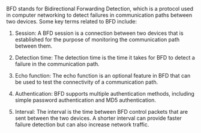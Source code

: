 BFD stands for Bidirectional Forwarding Detection, which is a protocol used in computer networking to detect failures in communication paths between two devices. Some key terms related to BFD include:

1. Session: A BFD session is a connection between two devices that is established for the purpose of monitoring the communication path between them.

2. Detection time: The detection time is the time it takes for BFD to detect a failure in the communication path.

3. Echo function: The echo function is an optional feature in BFD that can be used to test the connectivity of a communication path.

4. Authentication: BFD supports multiple authentication methods, including simple password authentication and MD5 authentication.

5. Interval: The interval is the time between BFD control packets that are sent between the two devices. A shorter interval can provide faster failure detection but can also increase network traffic.
